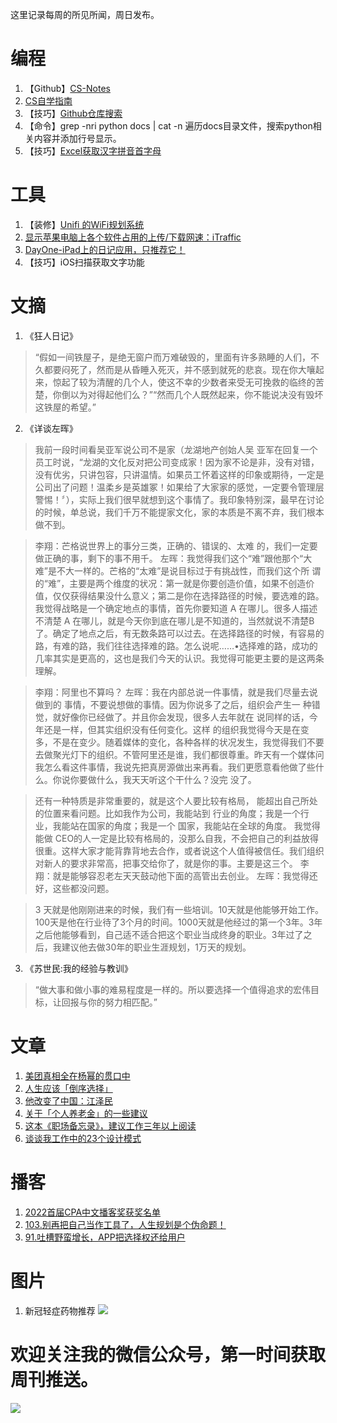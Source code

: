 这里记录每周的所见所闻，周日发布。

# 编程
1. 【Github】[CS-Notes](https://github.com/CyC2018/CS-Notes)
2. [CS自学指南](https://csdiy.wiki/)
3. 【技巧】[Github仓库搜索](https://sourcegraph.com/github.com/luoxiaolei/weekly)
4. 【命令】grep -nri python  docs | cat -n 遍历docs目录文件，搜索python相关内容并添加行号显示。
5. 【技巧】[Excel获取汉字拼音首字母](https://www.cnblogs.com/x666066/p/11407805.html)

# 工具
1. 【装修】[Unifi 的WiFi规划系统](https://design.ui.com/login)
2. [显示苹果电脑上各个软件占用的上传/下载网速：iTraffic](https://mp.weixin.qq.com/s/-jvWxXPAGAF4B0Hfuz8NlQ)
3. [DayOne-iPad上的日记应用，只推荐它！](https://mp.weixin.qq.com/s/bRMcI-_MAqRn9GIYd6FyIg)
4. 【技巧】iOS扫描获取文字功能

# 文摘
1. 《狂人日记》
> “假如一间铁屋子，是绝无窗户而万难破毁的，里面有许多熟睡的人们，不久都要闷死了，然而是从昏睡入死灭，并不感到就死的悲哀。现在你大嚷起来，惊起了较为清醒的几个人，使这不幸的少数者来受无可挽救的临终的苦楚，你倒以为对得起他们么？”“然而几个人既然起来，你不能说决没有毁坏这铁屋的希望。”

2. 《详谈左晖》
> 我前一段时间看吴亚军说公司不是家（龙湖地产创始人吴
亚军在回复一个员工时说，“龙湖的文化反对把公司变成家！因为家不论是非，没有对错，没有优劣，只讲包容，只讲温情。如果员工怀着这样的印象或期待，一定是公司出了问题！温柔乡是英雄冢！如果给了大家家的感觉，一定要令管理层警惕！〞），实际上我们很早就想到这个事情了。我印象特别深，最早在讨论的时候，单总说，我们千万不能提家文化，家的本质是不离不弃，我们根本做不到。

> 李翔：芒格说世界上的事分三类，正确的、错误的、太难
的，我们一定要做正确的事，剩下的事不用千。
左晖：我觉得我们这个“难”跟他那个“大难”是不大一样的。芒格的“太难”是说目标过于有挑战性，而我们这个所
谓的“难”，主要是两个维度的状况：第一就是你要创造价值，如果不创造价值，仅仅获得结果没什么意义；第二是你在选择路径的时候，要选难的路。我觉得战略是一个确定地点的事情，首先你要知道 A 在哪儿。很多人描述不清楚 A 在哪儿，就是今天你到底在哪儿是不知道的，当然就说不清楚B了。确定了地点之后，有无数条路可以过去。在选择路径的时候，有容易的路，有难的路，我们往往选择难的路。怎么说呢……•选择难的路，成功的几率其实是更高的，这也是我们今天的认识。我觉得可能更主要的是这两条理解。

> 李翔：阿里也不算吗？ 左晖：我在内部总说一件事情，就是我们尽量去说做到的 事情，不要说想做的事情。因为你说多了之后，组织会产生一 种错觉，就好像你已经做了。并且你会发现，很多人去年就在 说同样的话，今年还是一样，但其实组织没有任何变化。这样 的组织我觉得今天是在变多，不是在变少。随着媒体的变化，各种各样的状况发生，我觉得我们不要去做聚光灯下的组织。不管阿里还是谁，我们都很尊重。昨天有一个媒体问我怎么看这件事情，我说先把真房源做出来再看。我们更愿意看他做了些什么。你说你要做什么，我天天听这个干什么？没完 没了。

> 还有一种特质是非常重要的，就是这个人要比较有格局， 能超出自己所处的位置来看问题。比如我作为公司，我能站到 行业的角度；我是一个行业，我能站在国家的角度；我是一个 国家，我能站在全球的角度。 我觉得能做 CEO的人一定是比较有格局的，没那么自我，不会把自己的利益放得很重。这样大家才能背靠背地去合作，或者说这个人值得被信任。我们组织对新人的要求非常高，把事交给你了，就是你的事。主要是这三个。 李翔：就是能够容忍老左天天鼓动他下面的高管出去创业。 左晖：我觉得还好，这些都没问题。

> 3 天就是他刚刚进来的时候，我们有一些培训。10天就是他能够开始工作。100天是他在行业待了3个月的时间。1000天就是他经过的第一个3年。3年之后他能够看到，自己适不适合把这个职业当成终身的职业。3年过了之后，我建议他去做30年的职业生涯规划，1万天的规划。

3. 《苏世民:我的经验与教训》
> “做大事和做小事的难易程度是一样的。所以要选择一个值得追求的宏伟目标，让回报与你的努力相匹配。”

# 文章
1. [美团真相全在杨幂的贯口中](https://mp.weixin.qq.com/s/zaijIjXAcWMKQol3kIvuqg)
2. [人生应该「倒序选择」](https://mp.weixin.qq.com/s/rFSoOLKkr5TC6HLuPV-YYQ)
3. [他改变了中国：江泽民](https://mp.weixin.qq.com/s/KuCM_44bRqPCG0GyOJaQug)
4. [关于「个人养老金」的一些建议](https://mp.weixin.qq.com/s/9ImL2BXGejI4M8lmqi8Zgw)
5. [这本《职场备忘录》，建议工作三年以上阅读](https://mp.weixin.qq.com/s/aDGRjn5InDTbC38XmuxIOw)
6. [谈谈我工作中的23个设计模式](https://mp.weixin.qq.com/s/kc7tgGLiPUrmq67da9Uhow)

# 播客
1. [2022首届CPA中文播客奖获奖名单](https://mp.weixin.qq.com/s/XuYr24TzePXgl4WvxLBY4g)
2. [103.别再把自己当作工具了，人生规划是个伪命题！](https://www.xiaoyuzhoufm.com/episode/637fa6e5882ce82fb6458f24?s=eyJ1IjogIjVlN2ZlY2MyMWJmYmJjM2RhZDgzNmNjNCJ9)
3. [91.吐槽野蛮增长，APP把选择权还给用户](https://www.xiaoyuzhoufm.com/episode/637c86c4882ce82fb6458c0a?s=eyJ1IjogIjVlN2ZlY2MyMWJmYmJjM2RhZDgzNmNjNCJ9)

# 图片
1. 新冠轻症药物推荐
![](https://files.catbox.moe/6pnrzt.jpeg)

# 欢迎关注我的微信公众号，第一时间获取周刊推送。
![](https://files.catbox.moe/s0g0p6.png)